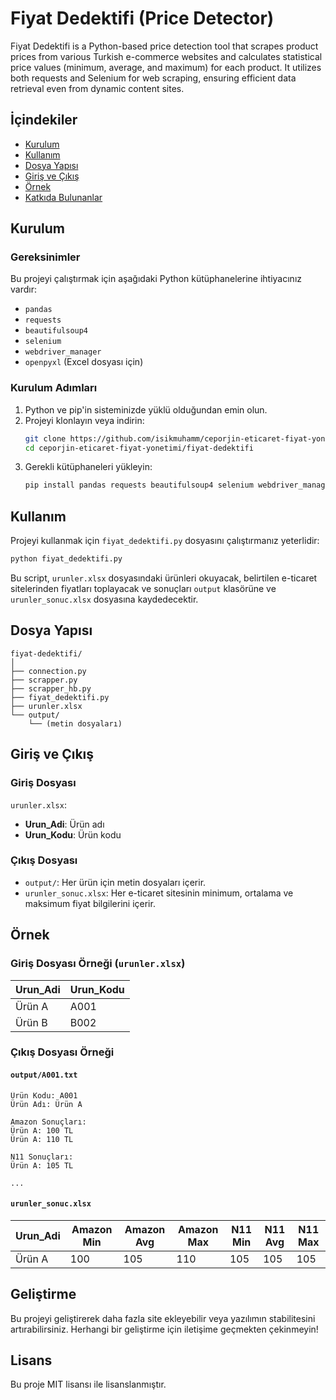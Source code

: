 # Fiyat Dedektifi (Price Detector)

Fiyat Dedektifi is a Python-based price detection tool that scrapes product prices from various Turkish e-commerce websites and calculates statistical price values (minimum, average, and maximum) for each product. It utilizes both requests and Selenium for web scraping, ensuring efficient data retrieval even from dynamic content sites.

## İçindekiler

- [Kurulum](#kurulum)
- [Kullanım](#kullanım)
- [Dosya Yapısı](#dosya-yapısı)
- [Giriş ve Çıkış](#giriş-ve-çıkış)
- [Örnek](#örnek)
- [Katkıda Bulunanlar](#katkıda-bulunanlar)

## Kurulum

### Gereksinimler

Bu projeyi çalıştırmak için aşağıdaki Python kütüphanelerine ihtiyacınız vardır:

- `pandas`
- `requests`
- `beautifulsoup4`
- `selenium`
- `webdriver_manager`
- `openpyxl` (Excel dosyası için)

### Kurulum Adımları

1. Python ve pip'in sisteminizde yüklü olduğundan emin olun.
2. Projeyi klonlayın veya indirin:
   ```bash
   git clone https://github.com/isikmuhamm/ceporjin-eticaret-fiyat-yonetimi.git
   cd ceporjin-eticaret-fiyat-yonetimi/fiyat-dedektifi
   ```
3. Gerekli kütüphaneleri yükleyin:
   ```bash
   pip install pandas requests beautifulsoup4 selenium webdriver_manager openpyxl
   ```

## Kullanım

Projeyi kullanmak için `fiyat_dedektifi.py` dosyasını çalıştırmanız yeterlidir:

```bash
python fiyat_dedektifi.py
```

Bu script, `urunler.xlsx` dosyasındaki ürünleri okuyacak, belirtilen e-ticaret sitelerinden fiyatları toplayacak ve sonuçları `output` klasörüne ve `urunler_sonuc.xlsx` dosyasına kaydedecektir.

## Dosya Yapısı

```
fiyat-dedektifi/
│
├── connection.py
├── scrapper.py
├── scrapper_hb.py
├── fiyat_dedektifi.py
├── urunler.xlsx
└── output/
    └── (metin dosyaları)
```

## Giriş ve Çıkış

### Giriş Dosyası

`urunler.xlsx`:
- **Urun_Adi**: Ürün adı
- **Urun_Kodu**: Ürün kodu

### Çıkış Dosyası

- `output/`: Her ürün için metin dosyaları içerir.
- `urunler_sonuc.xlsx`: Her e-ticaret sitesinin minimum, ortalama ve maksimum fiyat bilgilerini içerir.

## Örnek

### Giriş Dosyası Örneği (`urunler.xlsx`)

| Urun_Adi        | Urun_Kodu |
|------------------|-----------|
| Ürün A           | A001      |
| Ürün B           | B002      |

### Çıkış Dosyası Örneği

#### `output/A001.txt`

```
Ürün Kodu: A001
Ürün Adı: Ürün A

Amazon Sonuçları:
Ürün A: 100 TL
Ürün A: 110 TL

N11 Sonuçları:
Ürün A: 105 TL

...

```

#### `urunler_sonuc.xlsx`

| Urun_Adi | Amazon Min | Amazon Avg | Amazon Max | N11 Min | N11 Avg | N11 Max |
|----------|------------|------------|------------|---------|---------|---------|
| Ürün A   | 100        | 105        | 110        | 105     | 105     | 105     |


## Geliştirme

Bu projeyi geliştirerek daha fazla site ekleyebilir veya yazılımın stabilitesini artırabilirsiniz. Herhangi bir geliştirme için iletişime geçmekten çekinmeyin!

## Lisans

Bu proje MIT lisansı ile lisanslanmıştır.